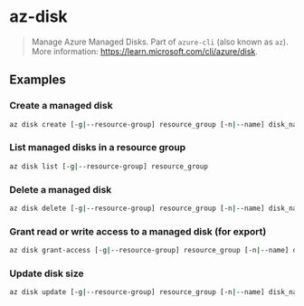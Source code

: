 # az-disk

> Manage Azure Managed Disks. Part of `azure-cli` (also known as `az`). More information: <https://learn.microsoft.com/cli/azure/disk>.

## Examples

### Create a managed disk

```bash
az disk create [-g|--resource-group] resource_group [-n|--name] disk_name [-z|--size-gb]size_in_gb
```

### List managed disks in a resource group

```bash
az disk list [-g|--resource-group] resource_group
```

### Delete a managed disk

```bash
az disk delete [-g|--resource-group] resource_group [-n|--name] disk_name
```

### Grant read or write access to a managed disk (for export)

```bash
az disk grant-access [-g|--resource-group] resource_group [-n|--name] disk_name [--access|--access-level] Read|Write --duration-in-seconds seconds
```

### Update disk size

```bash
az disk update [-g|--resource-group] resource_group [-n|--name] disk_name [-z|--size-gb] new_size_in_gb
```
